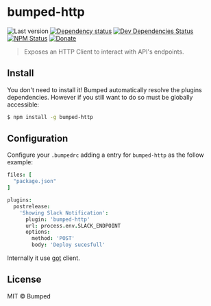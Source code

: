 # bumped-http

![Last version](https://img.shields.io/github/tag/bumped/bumped-http.svg?style=flat-square)
[![Dependency status](http://img.shields.io/david/bumped/bumped-http.svg?style=flat-square)](https://david-dm.org/bumped/bumped-http)
[![Dev Dependencies Status](http://img.shields.io/david/dev/bumped/bumped-http.svg?style=flat-square)](https://david-dm.org/bumped/bumped-http#info=devDependencies)
[![NPM Status](http://img.shields.io/npm/dm/bumped-http.svg?style=flat-square)](https://www.npmjs.org/package/bumped-http)
[![Donate](https://img.shields.io/badge/donate-paypal-blue.svg?style=flat-square)](https://paypal.me/kikobeats)

> Exposes an HTTP Client to interact with API's endpoints.

## Install

You don't need to install it! Bumped automatically resolve the plugins dependencies. However if you still want to do so must be globally accessible:

```bash
$ npm install -g bumped-http
```

## Configuration

Configure your `.bumpedrc` adding a entry for `bumped-http` as the follow example:

```cson
files: [
  "package.json"
]

plugins:
  postrelease:
    'Showing Slack Notification':
      plugin: 'bumped-http'
      url: process.env.SLACK_ENDPOINT
      options:
        method: 'POST'
        body: 'Deploy sucesfull'
```

Internally it use [got](https://github.com/sindresorhus/got#api) client.

## License

MIT © Bumped
